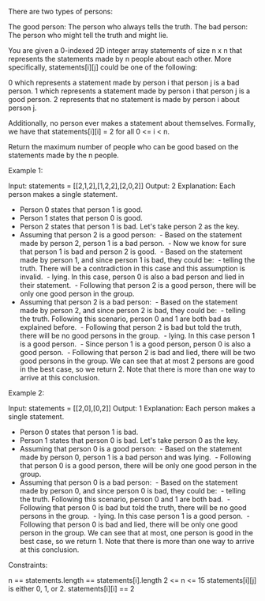 There are two types of persons:


The good person: The person who always tells the truth.
The bad person: The person who might tell the truth and might lie.


You are given a 0-indexed 2D integer array statements of size n x n that
represents the statements made by n people about each other. More
specifically, statements[i][j] could be one of the following:


0 which represents a statement made by person i that person j is a bad
person.
1 which represents a statement made by person i that person j is a good
person.
2 represents that no statement is made by person i about person j.


Additionally, no person ever makes a statement about themselves. Formally, we
have that statements[i][i] = 2 for all 0 <= i < n.

Return the maximum number of people who can be good based on the statements
made by the n people.


Example 1:


Input: statements = [[2,1,2],[1,2,2],[2,0,2]]
Output: 2
Explanation: Each person makes a single statement.
- Person 0 states that person 1 is good.
- Person 1 states that person 0 is good.
- Person 2 states that person 1 is bad.
Let's take person 2 as the key.
- Assuming that person 2 is a good person:
⁠   - Based on the statement made by person 2, person 1 is a bad person.
⁠   - Now we know for sure that person 1 is bad and person 2 is good.
⁠   - Based on the statement made by person 1, and since person 1 is bad,
they could be:
⁠       - telling the truth. There will be a contradiction in this case and
this assumption is invalid.
⁠       - lying. In this case, person 0 is also a bad person and lied in
their statement.
⁠   - Following that person 2 is a good person, there will be only one good
person in the group.
- Assuming that person 2 is a bad person:
⁠   - Based on the statement made by person 2, and since person 2 is bad,
they could be:
⁠       - telling the truth. Following this scenario, person 0 and 1 are both
bad as explained before.
⁠           - Following that person 2 is bad but told the truth, there will
be no good persons in the group.
⁠       - lying. In this case person 1 is a good person.
⁠           - Since person 1 is a good person, person 0 is also a good
person.
⁠           - Following that person 2 is bad and lied, there will be two good
persons in the group.
We can see that at most 2 persons are good in the best case, so we return 2.
Note that there is more than one way to arrive at this conclusion.


Example 2:


Input: statements = [[2,0],[0,2]]
Output: 1
Explanation: Each person makes a single statement.
- Person 0 states that person 1 is bad.
- Person 1 states that person 0 is bad.
Let's take person 0 as the key.
- Assuming that person 0 is a good person:
⁠   - Based on the statement made by person 0, person 1 is a bad person and
was lying.
⁠   - Following that person 0 is a good person, there will be only one good
person in the group.
- Assuming that person 0 is a bad person:
⁠   - Based on the statement made by person 0, and since person 0 is bad,
they could be:
⁠       - telling the truth. Following this scenario, person 0 and 1 are both
bad.
⁠           - Following that person 0 is bad but told the truth, there will
be no good persons in the group.
⁠       - lying. In this case person 1 is a good person.
⁠           - Following that person 0 is bad and lied, there will be only one
good person in the group.
We can see that at most, one person is good in the best case, so we return 1.
Note that there is more than one way to arrive at this conclusion.



Constraints:


n == statements.length == statements[i].length
2 <= n <= 15
statements[i][j] is either 0, 1, or 2.
statements[i][i] == 2




